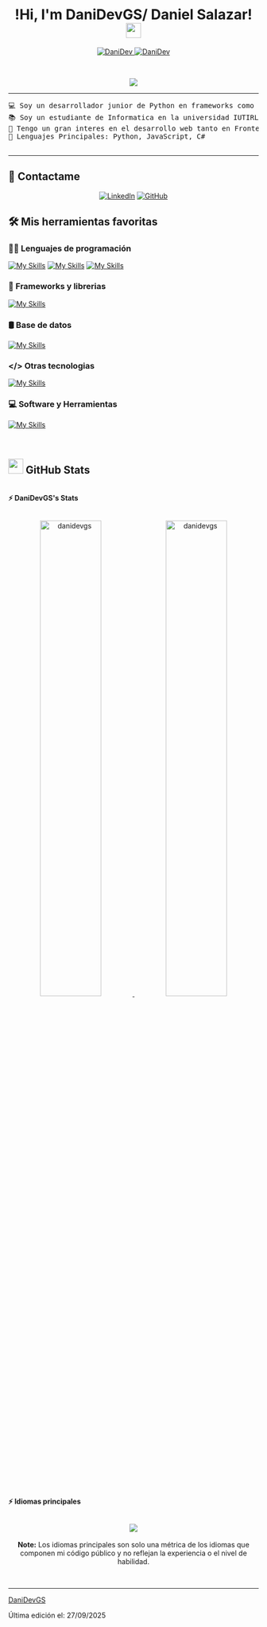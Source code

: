<h1 align="center">
!Hi, I'm DaniDevGS/ Daniel Salazar!
	<a href="https://github.com/DaniDevGS" target="_self">
		<img src="https://media.giphy.com/media/hvRJCLFzcasrR4ia7z/giphy.gif" width="30">
	</a>
</h1>
<p align="center">
	<a href="https://github.com/DaniDevGS">
		<img src="https://komarev.com/ghpvc/?username=danidevgs&label=Profile%20views&color=0e75b6&style=flat" alt="DaniDev" />
	</a>
	<a href="https://github.com/DaniDevGS?tab=followers">
		<img src="https://img.shields.io/github/followers/danidevgs?label=Followers" alt="DaniDev" />
	</a>
</p>
<br/>
<p align="center">
	<a href="https://github.com/DaniDevGS">
		<img src="https://readme-typing-svg.herokuapp.com?lines=Computer+Student;Backend+Web+Developer;Freelancer;&center=true&width=380&height=45">
	</a>
</p>


<hr>

<pre>
💻 Soy un desarrollador junior de Python en frameworks como Flask y Django.
📚 Soy un estudiante de Informatica en la universidad IUTIRLA de Venezuela
📝 Tengo un gran interes en el desarrollo web tanto en Frontend como en backend
🌟 Lenguajes Principales: Python, JavaScript, C#
<!-- 🤔 I’m currently open for: <b>An Intern</b> or a new <b>job opportunity</b>, this is <a href="https://drive.google.com/file/d/1OL-pYjC8jb3u3bbqLswQooZkah4ExeZf/view?usp=sharing" target="_blank">MY RESUME.</a> -->
</pre>
<hr>

## 🤝 Contactame 
<p align="center">
	<!-- <a href="mailto:bouaskaoun.mohammed@gmail.com"><img img src="https://img.shields.io/badge/gmail-%23EA4335.svg?style=plastic&logo=gmail&logoColor=white" alt="Gmail"/></a> -->
	<a href="https://www.linkedin.com/in/daniel-david-danidevgs-salazar-052a32356/"><img src="https://skillicons.dev/icons?i=linkedin" alt="LinkedIn"/></a>
	<a href="https://github.com/DaniDevGS"><img src="https://skillicons.dev/icons?i=github" alt="GitHub"/></a>
	<!-- <a href="https://www.kaggle.com/bouaskaounmohammed"><img src="https://img.shields.io/badge/kaggle-%230A66C2.svg?style=plastic&logo=kaggle&logoColor=white" alt="Kaggle"/></a> -->
</p>

## 🛠️ Mis herramientas favoritas

### 👨‍💻 Lenguajes de programación

[![My Skills](https://skillicons.dev/icons?i=js)](https://github.com/DaniDevGS/computer-academy_frontend-project)
[![My Skills](https://skillicons.dev/icons?i=python)](https://github.com/DaniDevGS/student-management_python-basic)
[![My Skills](https://skillicons.dev/icons?i=cs)](https://github.com/DaniDevGS)


### 🧰 Frameworks y librerias

[![My Skills](https://skillicons.dev/icons?i=flask,react,django)](https://github.com/DaniDevGS)

### 🛢 Base de datos

[![My Skills](https://skillicons.dev/icons?i=sqlite,postgresql)](https://github.com/DaniDevGS)

### </> Otras tecnologias

[![My Skills](https://skillicons.dev/icons?i=html,css,bootstrap,tailwind)](https://github.com/DaniDevGS)

### 💻 Software y Herramientas

[![My Skills](https://skillicons.dev/icons?i=git,vscode)](https://skillicons.dev)

</br>

<!--
### 👨🏽‍💻 Workspace
<p>
    <a href="https://github.com/Bouaskaoun"><img alt="Macbook Air M1" src="https://img.shields.io/badge/Apple-MacBook_Air_2020-999999?style=for-the-badge&logo=apple&logoColor=white"></a>
    <a href="https://github.com/Bouaskaoun"><img alt="Spotify" src="https://img.shields.io/badge/Spotify-1ED760?&style=for-the-badge&logo=spotify&logoColor=white"></a>
</p>
-->


## <a href="https://github.com/DaniDevGS"><img src="https://simpleicons.org/icons/github.svg" width="30"></a> GitHub Stats

<br/>

<summary><b>⚡ DaniDevGS's Stats</b></summary>
<br/>
<p align="center">
	<a href="https://github.com/DaniDevGS">
	<img width="49.5%" src="https://github-readme-stats.vercel.app/api?username=danidevgs&theme=dark&show_icons=true" alt="danidevgs">
	<img width="49.5%" src="https://github-readme-streak-stats.herokuapp.com/?user=danidevgs&theme=dark&" alt="danidevgs">
	</a>
	<br/>
</p>
<br/>



<!-- <summary><b>⚡ Activity graph</b></summary>
<br/>
<p align="center">
	<a href="https://github.com/DaniDevGS">
		<img src="https://activity-graph.herokuapp.com/graph?username=danidevgs&bg_color=ffffff&color=000000&line=000000&point=000000&area=true&hide_border=true" alt="danidevgs">
	</a>
</p>
<br/> -->


<summary><b>⚡ Idiomas principales</b></summary>
<br/>

<p align="center">
	<!-- GitHub Top Languages Stats Card (Centrada) -->
	<a href="https://github-readme-stats.vercel.app/api/top-langs/?username=danidevgs&langs_count=8&layout=compact">
	<a href="https://github.com/DaniDevGS">
		<img src="https://github-readme-stats.anuraghazra1.vercel.app/api/top-langs/?username=danidevgs&theme=dark&hide_border=false&no-bg=true&no-frame=true&langs_count=10"/>
	</a>
	<br/>
		
<br/>
<b>Note:</b> Los idiomas principales son solo una métrica de los idiomas que componen mi código público y no reflejan la experiencia o el nivel de habilidad.
</p>
<br/>


<!--
Let's Work on Your Project Together!

If you have any questions about front-end web development, feel free to <a href="mailto:bouaskaoun.mohammed@gmail.com">contact me through email</a> me.

You can hire me as a freelancer on <a href="https://www.fiverr.com">Fiverr</a> or <a href="https://www.linkedin.com/in/bouaskaoun/">LinkedIn</a> to deploy your machine learning project on web. -->

<!--  </td>
  <td width="50%" valign="top">

It's not perfect, isn't it?

**<a href="https://github.com/Bouaskaoun"><img alt="Feedback" src="https://img.shields.io/badge/Ask%20me-anything-1abc9c.svg"></a>**

“I think it’s very important to have a feedback loop, where you’re constantly thinking about what you’ve done and how you could be doing it better.”
– Elon Musk

  </td>
  </tr>
</table> -->

------

[DaniDevGS](https://github.com/DaniDevGS)

Última edición el: 27/09/2025
